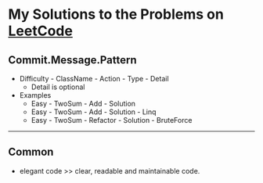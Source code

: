 # My Solutions to the Problems on [LeetCode](https://leetcode.com/)

## Commit.Message.Pattern
* Difficulty - ClassName - Action - Type - Detail
  * Detail is optional
* Examples
  * Easy - TwoSum - Add - Solution
  * Easy - TwoSum - Add - Solution - Linq
  * Easy - TwoSum - Refactor - Solution - BruteForce
***
## Common
* elegant code >> clear, readable and maintainable code.
